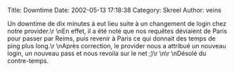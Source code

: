 Title: Downtime
Date: 2002-05-13 17:18:38
Category: Skreel
Author: veins

Un downtime de dix minutes à eut lieu suite à un changement de login chez notre provider.\r
\nEn effet, il a été noté que nos requêtes déviaient de Paris pour passer par Reims, puis revenir à Paris ce qui donnait des temps de ping plus long.\r
\nAprès correction, le provider nous a attribué un nouveau login, un nouveau pass et nous revoila sur le net  ;)\r
\n\r
\nDésolé du contre-temps.